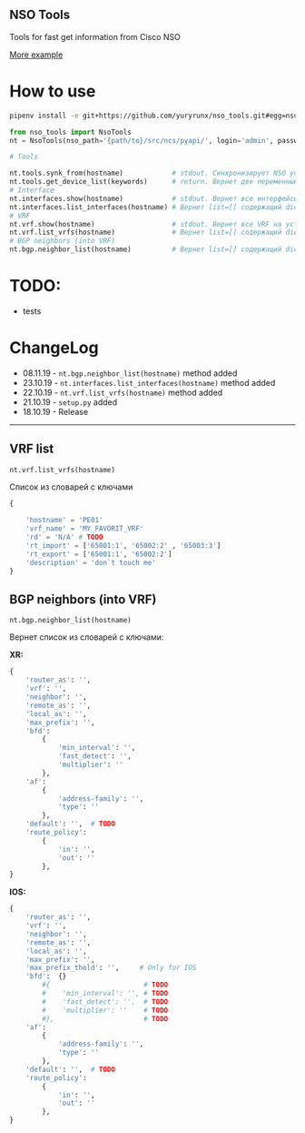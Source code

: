 NSO Tools
-

Tools for fast get information from Cisco NSO


[More example](https://github.com/NSO-developer/nso-5-day-training/blob/master/nso_python_api_examples.py)

# How to use

```bash
pipenv install -e git+https://github.com/yuryrunx/nso_tools.git#egg=nso_tools
```

```python
from nso_tools import NsoTools
nt = NsoTools(nso_path='{path/to}/src/ncs/pyapi/', login='admin', password='admin')

# Tools

nt.tools.synk_from(hostname)            # stdout. Синхронизирует NSO устройства от реального девайса. Выведет лог в stdout
nt.tools.get_device_list(keywords)      # return. Вернет две переменные. Список устройств, у которых keywords входит в Hostname, колличество устройств.
# Interface
nt.interfaces.show(hostname)            # stdout. Вернет все интерфейсы на устройстве (hostname)
nt.interfaces.list_interfaces(hostname) # Вернет list=[] содержащий dict={}. [{interface='', vrf='', ipaddres=''}, {}, {}]
# VRF
nt.vrf.show(hostname)                   # stdout. Вернет все VRF на устройстве (hostname)
nt.vrf.list_vrfs(hostname)              # Вернет list=[] содержащий dict={}. [{name='', import='', export=''}, {}, {}]
# BGP neighbors (into VRF)
nt.bgp.neighbor_list(hostname)          # Вернет list=[] содержащий dict={}. 
```




# TODO:
- tests

# ChangeLog

- 08.11.19 - `nt.bgp.neighbor_list(hostname)` method added
- 23.10.19 - `nt.interfaces.list_interfaces(hostname)` method added
- 22.10.19 - `nt.vrf.list_vrfs(hostname)` method added
- 21.10.19 - `setup.py` added
- 18.10.19 - Release

---
## VRF list
`nt.vrf.list_vrfs(hostname)`      

Список из словарей с ключами

```python
{
    
    'hostname' = 'PE01'
    'vrf_name' = 'MY_FAVORIT_VRF'
    'rd' = 'N/A' # TODO
    'rt_import' = ['65001:1', '65002:2' , '65003:3']
    'rt_export' = ['65001:1', '65002:2']
    'description' = 'don`t touch me'
}
```

## BGP neighbors (into VRF)

`nt.bgp.neighbor_list(hostname)`         

Вернет список из словарей с ключами: 

**XR:**	
```python
{
    'router_as': '',
    'vrf': '',
    'neighbor': '',
    'remote_as': '',
    'local_as': '',
    'max_prefix': '',
    'bfd': 
        {
            'min_interval': '', 
            'fast_detect': '', 
            'multiplier': ''
        }, 
    'af':  
        {
            'address-family': '', 
            'type': ''
        },
    'default': '',  # TODO
    'route_policy': 
        {
            'in': '',
            'out': ''
        },
}
```	


**IOS:** 	
```python
{
    'router_as': '',
    'vrf': '',
    'neighbor': '',
    'remote_as': '',
    'local_as': '',
    'max_prefix': '',
    'max_prefix_thold': '',     # Only for IOS
    'bfd':  {}                    
        #{                       # TODO 
        #    'min_interval': '', # TODO 
        #    'fast_detect': '',  # TODO 
        #    'multiplier': ''    # TODO 
        #},                      # TODO 
    'af':  
        {
            'address-family': '', 
            'type': ''
        },
    'default': '',  # TODO
    'route_policy': 
        {
            'in': '',
            'out': ''
        },
}
```	
